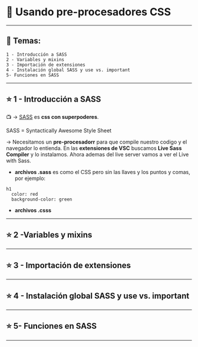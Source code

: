 # :star2: Usando pre-procesadores CSS


---

## :book: Temas:

```
1 - Introducción a SASS
2 - Variables y mixins
3 - Importación de extensiones
4 - Instalación global SASS y use vs. important
5- Funciones en SASS
```

---

## :star: 1 - Introducción a SASS


:tv: -> [SASS](https://sass-lang.com/) es **css con superpoderes**.

SASS = Syntactically Awesome Style Sheet

-> Necesitamos un **pre-procesadorr** para que compile nuestro codigo y el navegador lo entienda. En las **extensiones de VSC** buscamos **Live Sass Compiler** y lo instalamos. Ahora ademas del live server vamos a ver el Live with Sass.

- **archivos .sass** es como el CSS pero sin las llaves y los puntos y comas, por ejemplo:

```
h1
  color: red
  background-color: green
```

- **archivos .csss**

---


## :star: 2 -Variables y mixins

---


## :star: 3 - Importación de extensiones

---


## :star: 4 - Instalación global SASS y use vs. important

---


## :star: 5- Funciones en SASS

---
